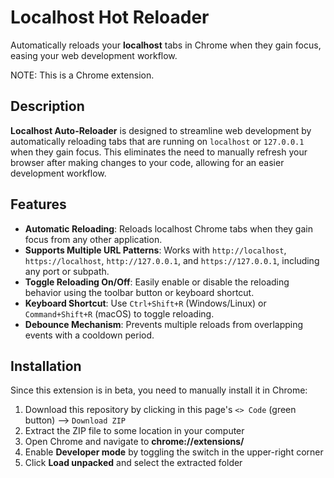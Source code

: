 # Localhost Hot Reloader

Automatically reloads your **localhost** tabs in Chrome when they gain focus, easing your web development workflow.

NOTE: This is a Chrome extension.

## Description

**Localhost Auto-Reloader** is designed to streamline web development by automatically reloading tabs that are running on `localhost` or `127.0.0.1` when they gain focus. This eliminates the need to manually refresh your browser after making changes to your code, allowing for an easier development workflow.

## Features

- **Automatic Reloading**: Reloads localhost Chrome tabs when they gain focus from any other application.
- **Supports Multiple URL Patterns**: Works with `http://localhost`, `https://localhost`, `http://127.0.0.1`, and `https://127.0.0.1`, including any port or subpath.
- **Toggle Reloading On/Off**: Easily enable or disable the reloading behavior using the toolbar button or keyboard shortcut.
- **Keyboard Shortcut**: Use `Ctrl+Shift+R` (Windows/Linux) or `Command+Shift+R` (macOS) to toggle reloading.
- **Debounce Mechanism**: Prevents multiple reloads from overlapping events with a cooldown period.

## Installation

Since this extension is in beta, you need to manually install it in Chrome:

1. Download this repository by clicking in this page's  `<> Code` (green button) --> `Download ZIP`
2. Extract the ZIP file to some location in your computer
2. Open Chrome and navigate to **chrome://extensions/**
3. Enable **Developer mode** by toggling the switch in the upper-right corner
4. Click **Load unpacked** and select the extracted folder
